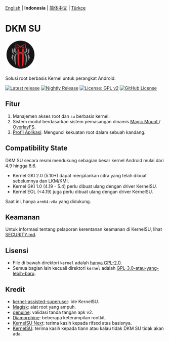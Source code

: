 [English](README_EN.md) | **Indonesia** | [简体中文](/docs/README_CN.md) | [Türkçe](/docs/README_TR.md)

# DKM SU

<img src="/assets/dkm.png" style="width: 96px;" alt="logo">

Solusi root berbasis Kernel untuk perangkat Android.

[![Latest release](https://img.shields.io/github/v/release/diphons/DKM-SU?label=Release&logo=github)](https://github.com/diphons/DKM-SU/releases/latest)
[![Nightly Release](https://img.shields.io/badge/Nightly%20release-gray?logo=hackthebox&logoColor=fff)](https://nightly.link/diphons/DKM-SU/workflows/build-manager/next/manager)
[![License: GPL v2](https://img.shields.io/badge/License-GPL%20v2-orange.svg?logo=gnu)](https://www.gnu.org/licenses/old-licenses/gpl-2.0.en.html)
[![GitHub License](https://img.shields.io/github/license/diphons/DKM-SU?logo=gnu)](/LICENSE)

## Fitur

1. Manajemen akses root dan `su` berbasis kernel.
2. Sistem modul berdasarkan sistem pemasangan dinamis [Magic Mount ](https://topjohnwu.github.io/Magisk/details.html#magic-mount) / [OverlayFS](https://en.wikipedia.org/wiki/OverlayFS).
3. [Profil Aplikasi](https://kernelsu.org/guide/app-profile.html): Mengunci kekuatan root dalam sebuah kandang.

## Compatibility State

DKM SU secara resmi mendukung sebagian besar kernel Android mulai dari 4.9 hingga 6.6.
- Kernel GKI 2.0 (5.10+) dapat menjalankan citra yang telah dibuat sebelumnya dan LKM/KMI.
- Kernel GKI 1.0 (4.19 - 5.4) perlu dibuat ulang dengan driver KernelSU.
- Kernel EOL (<4.19) juga perlu dibuat ulang dengan driver KernelSU.

Saat ini, hanya `arm64-v8a` yang didukung.

## Keamanan

Untuk informasi tentang pelaporan kerentanan keamanan di KernelSU, lihat [SECURITY.md](/SECURITY.md).

## Lisensi

- File di bawah direktori `kernel` adalah [hanya GPL-2.0](https://www.gnu.org/licenses/old-licenses/gpl-2.0.en.html).
- Semua bagian lain kecuali direktori `kernel` adalah [GPL-3.0-atau-yang-lebih-baru](https://www.gnu.org/licenses/gpl-3.0.html).

## Kredit

- [kernel-assisted-superuser](https://git.zx2c4.com/kernel-assisted-superuser/about/): ide KernelSU.
- [Magisk](https://github.com/topjohnwu/Magisk): alat root yang ampuh.
- [genuine](https://github.com/brevent/genuine/): validasi tanda tangan apk v2.
- [Diamorphine](https://github.com/m0nad/Diamorphine): beberapa keterampilan rootkit.
- [KernelSU Next](https://github.com/rifsxd/KernelSU-Next): terima kasih kepada rifsxd atas basisnya.
- [KernelSU](https://github.com/tiann/KernelSU): terima kasih kepada tiann atau kalau tidak DKM SU tidak akan ada.